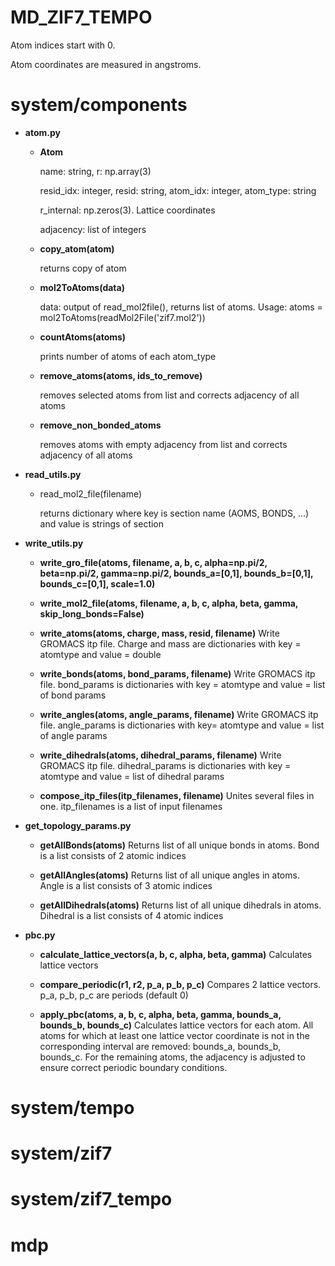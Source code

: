 # MD_ZIF7_TEMPO

Atom indices start with 0.

Atom coordinates are measured in angstroms.

# system/components

- **atom.py**
  - **Atom**

      name: string, r: np.array(3)
    
      resid_idx: integer, resid: string, atom_idx: integer, atom_type: string

      r_internal: np.zeros(3). Lattice coordinates

      adjacency: list of integers
    
  - **copy_atom(atom)**

    returns copy of atom
  
  - **mol2ToAtoms(data)**
 
    data: output of read_mol2file(), returns list of atoms. Usage: atoms = mol2ToAtoms(readMol2File('zif7.mol2'))

  - **countAtoms(atoms)**
 
    prints number of atoms of each atom_type

  - **remove_atoms(atoms, ids_to_remove)**

    removes selected atoms from list and corrects adjacency of all atoms

  - **remove_non_bonded_atoms**
 
    removes atoms with empty adjacency from list and corrects adjacency of all atoms

- **read_utils.py**
  
  - read_mol2_file(filename)
 
    returns dictionary where key is section name (AOMS, BONDS, ...) and value is strings of section
    
- **write_utils.py**

  - **write_gro_file(atoms, filename, a, b, c, alpha=np.pi/2, beta=np.pi/2, gamma=np.pi/2, bounds_a=[0,1], bounds_b=[0,1], bounds_c=[0,1], scale=1.0)**
 
  - **write_mol2_file(atoms, filename, a, b, c, alpha, beta, gamma, skip_long_bonds=False)**
 
  - **write_atoms(atoms, charge, mass, resid, filename)**
    Write GROMACS itp file. Charge and mass are dictionaries with key = atomtype and value = double
 
  - **write_bonds(atoms, bond_params, filename)**
    Write GROMACS itp file. bond_params is dictionaries with key = atomtype and value = list of bond params
 
  - **write_angles(atoms, angle_params, filename)**
    Write GROMACS itp file. angle_params is dictionaries with key= atomtype and value = list of angle params
 
  - **write_dihedrals(atoms, dihedral_params, filename)**
    Write GROMACS itp file. dihedral_params is dictionaries with key = atomtype and value = list of dihedral params
 
  - **compose_itp_files(itp_filenames, filename)**
    Unites several files in one. itp_filenames is a list of input filenames

- **get_topology_params.py**
    - **getAllBonds(atoms)**
      Returns list of all unique bonds in atoms. Bond is a list consists of 2 atomic indices
 
    - **getAllAngles(atoms)**
      Returns list of all unique angles in atoms. Angle is a list consists of 3 atomic indices
 
    - **getAllDihedrals(atoms)**
      Returns list of all unique dihedrals in atoms. Dihedral is a list consists of 4 atomic indices

- **pbc.py**

  - **calculate_lattice_vectors(a, b, c, alpha, beta, gamma)**
    Calculates lattice vectors
 
  - **compare_periodic(r1, r2, p_a, p_b, p_c)**
    Compares 2 lattice vectors. p_a, p_b, p_c are periods (default 0)
 
  - **apply_pbc(atoms, a, b, c, alpha, beta, gamma, bounds_a, bounds_b, bounds_c)**
    Calculates lattice vectors for each atom. All atoms for which at least one lattice vector coordinate is not in the corresponding interval are removed: bounds_a, bounds_b, bounds_c. For the remaining atoms, the adjacency is adjusted to ensure correct periodic boundary conditions.
    
# system/tempo

# system/zif7

# system/zif7_tempo

# mdp
